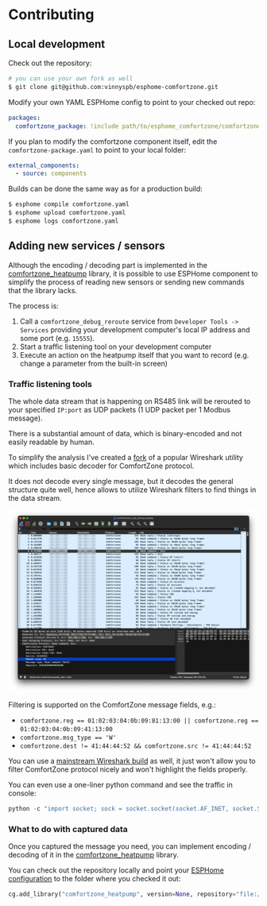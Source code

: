 # Contributing

## Local development

Check out the repository:

```bash
# you can use your own fork as well
$ git clone git@github.com:vinnyspb/esphome-comfortzone.git
```

Modify your own YAML ESPHome config to point to your checked out repo:

```yaml
packages:
  comfortzone_package: !include path/to/esphome_comfortzone/comfortzone-package.yaml
```

If you plan to modify the comfortzone component itself, edit the
`comfortzone-package.yaml` to point to your local folder:

```yaml
external_components:
  - source: components
```

Builds can be done the same way as for a production build:

```bash
$ esphome compile comfortzone.yaml
$ esphome upload comfortzone.yaml
$ esphome logs comfortzone.yaml
```

## Adding new services / sensors

Although the encoding / decoding part is implemented in the
[comfortzone_heatpump](https://github.com/qix67/comfortzone_heatpump) library,
it is possible to use ESPHome component to simplify the process of reading new
sensors or sending new commands that the library lacks.

The process is:

1. Call a `comfortzone_debug_reroute` service from `Developer Tools -> Services` providing your development computer's local IP address and some port (e.g. `15555`).
2. Start a traffic listening tool on your development computer
3. Execute an action on the heatpump itself that you want to record (e.g. change a parameter from the built-in screen)

### Traffic listening tools

The whole data stream that is happening on RS485 link will be rerouted to your specified `IP:port` as UDP packets (1 UDP packet per 1 Modbus message).

There is a substantial amount of data, which is binary-encoded and not easily readable by human.

To simplify the analysis I've created a [fork](https://gitlab.com/vinnyspb/wireshark) of a popular Wireshark utility which includes basic decoder for ComfortZone protocol.

It does not decode every single message, but it decodes the general structure quite well, hence allows to utilize Wireshark filters to find things in the data stream.

![image](wireshark.png)

Filtering is supported on the ComfortZone message fields, e.g.:

- `comfortzone.reg == 01:02:03:04:0b:09:81:13:00 || comfortzone.reg == 01:02:03:04:0b:09:41:13:00`
- `comfortzone.msg_type == 'W'`
- `comfortzone.dest != 41:44:44:52 && comfortzone.src != 41:44:44:52`

You can use a [mainstream Wireshark build](https://www.wireshark.org/) as well, it just won't allow you to filter ComfortZone protocol nicely and won't highlight the fields properly.

You can even use a one-liner python command and see the traffic in console:

```python
python -c "import socket; sock = socket.socket(socket.AF_INET, socket.SOCK_DGRAM); sock.bind(('', 15555)); print('Listening on port 15555...\n'); [print(''.join(f'{x:02x}' for x in data)) for data, addr in iter(lambda: sock.recvfrom(4096), 'stopped')]"
```

### What to do with captured data

Once you captured the message you need, you can implement encoding / decoding of it in the [comfortzone_heatpump](https://github.com/qix67/comfortzone_heatpump) library.

You can check out the repository locally and point your [ESPHome configuration](components/comfortzone/__init__.py) to the folder where you checked it out:

```python
cg.add_library("comfortzone_heatpump", version=None, repository="file:////path/to/local/comfortzone_heatpump")
```
